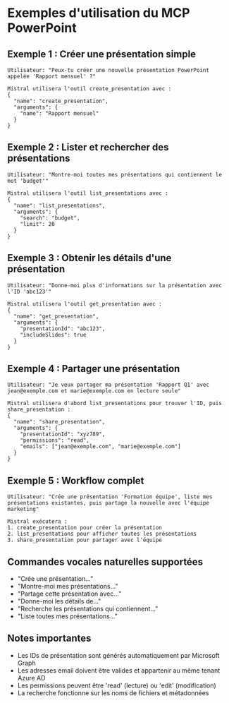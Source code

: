 # Exemples d'utilisation du MCP PowerPoint

## Exemple 1 : Créer une présentation simple

```
Utilisateur: "Peux-tu créer une nouvelle présentation PowerPoint appelée 'Rapport mensuel' ?"

Mistral utilisera l'outil create_presentation avec :
{
  "name": "create_presentation",
  "arguments": {
    "name": "Rapport mensuel"
  }
}
```

## Exemple 2 : Lister et rechercher des présentations

```
Utilisateur: "Montre-moi toutes mes présentations qui contiennent le mot 'budget'"

Mistral utilisera l'outil list_presentations avec :
{
  "name": "list_presentations", 
  "arguments": {
    "search": "budget",
    "limit": 20
  }
}
```

## Exemple 3 : Obtenir les détails d'une présentation

```
Utilisateur: "Donne-moi plus d'informations sur la présentation avec l'ID 'abc123'"

Mistral utilisera l'outil get_presentation avec :
{
  "name": "get_presentation",
  "arguments": {
    "presentationId": "abc123",
    "includeSlides": true
  }
}
```

## Exemple 4 : Partager une présentation

```
Utilisateur: "Je veux partager ma présentation 'Rapport Q1' avec jean@exemple.com et marie@exemple.com en lecture seule"

Mistral utilisera d'abord list_presentations pour trouver l'ID, puis share_presentation :
{
  "name": "share_presentation",
  "arguments": {
    "presentationId": "xyz789",
    "permissions": "read", 
    "emails": ["jean@exemple.com", "marie@exemple.com"]
  }
}
```

## Exemple 5 : Workflow complet

```
Utilisateur: "Crée une présentation 'Formation équipe', liste mes présentations existantes, puis partage la nouvelle avec l'équipe marketing"

Mistral exécutera :
1. create_presentation pour créer la présentation
2. list_presentations pour afficher toutes les présentations
3. share_presentation pour partager avec l'équipe
```

## Commandes vocales naturelles supportées

- "Crée une présentation..."
- "Montre-moi mes présentations..."
- "Partage cette présentation avec..."
- "Donne-moi les détails de..."
- "Recherche les présentations qui contiennent..."
- "Liste toutes mes présentations..."

## Notes importantes

- Les IDs de présentation sont générés automatiquement par Microsoft Graph
- Les adresses email doivent être valides et appartenir au même tenant Azure AD
- Les permissions peuvent être 'read' (lecture) ou 'edit' (modification)
- La recherche fonctionne sur les noms de fichiers et métadonnées